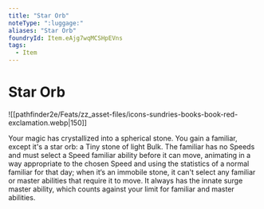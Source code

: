 ```yaml
---
title: "Star Orb"
noteType: ":luggage:"
aliases: "Star Orb"
foundryId: Item.eAjg7wqMCSHpEVns
tags:
  - Item
---
```


# Star Orb
![[pathfinder2e/Feats/zz_asset-files/icons-sundries-books-book-red-exclamation.webp|150]]

Your magic has crystallized into a spherical stone. You gain a familiar, except it's a star orb: a Tiny stone of light Bulk. The familiar has no Speeds and must select a Speed familiar ability before it can move, animating in a way appropriate to the chosen Speed and using the statistics of a normal familiar for that day; when it‘s an immobile stone, it can't select any familiar or master abilities that require it to move. It always has the innate surge master ability, which counts against your limit for familiar and master abilities.
